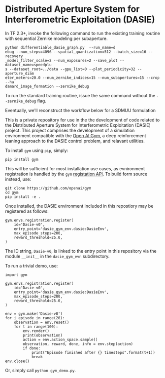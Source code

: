 # Distributed Aperture System for Interferometric Exploitation (DASIE)

In TF 2.3+, invoke the following command to run the existing training routine with sequential Zernike modeling per subaperture.

```
python differentiable_dasie_graph.py  --run_name=d
ebug --num_steps=4096 --spatial_quantization=512 --batch_size=16 --recovery
_model_filter_scale=2 --num_exposures=2 --save_plot --dataset_name=speedplu
s --dataset_root=../data --gpu_list=0 --plot_periodicity=32 --aperture_diam
eter_meters=20.0 --num_zernike_indices=15 --num_subapertures=15 --crop --ha
damard_image_formation --zernike_debug
```

To run the standard training routine, issue the same command without the `--zernike_debug` flag.

Eventually, we'll reconstruct the workflow below for a SDMUU formulation

This is a private repository for use in the the development of code related to the Distributed Aperture System for
Interferometric Exploitation (DASIE) project. This project comprises the development of a simulation environment 
compatible with the [Open AI Gym][1], a deep reinforcement leaning approach to the DASIE control problem, and relavant 
utilities.  

To install `gym` using `pip`, simply: 

``pip install gym``

This will be sufficient for most installation use cases, as evnironment registration is handled by the `gym` [registation
API][2]. To build form source instead, use:

```
git clone https://github.com/openai/gym
cd gym
pip install -e .
```

Once installed, the DASIE environment included in this repostiory may be registered as follows:

```
gym.envs.registration.register(
    id='Dasie-v0',
    entry_point='dasie_gym_env.dasie:DasieEnv',
    max_episode_steps=200,
    reward_threshold=25.0,
)
```

The ID string, `Dasie-v0`, is linked to the entry point in this repository via the module `__init__` in the
`dasie_gym_evn` subdirectory.

To run a trivial demo, use:

```
import gym

gym.envs.registration.register(
    id='Dasie-v0',
    entry_point='dasie_gym_env.dasie:DasieEnv',
    max_episode_steps=200,
    reward_threshold=25.0,
)

env = gym.make('Dasie-v0')
for i_episode in range(20):
    observation = env.reset()
    for t in range(100):
        env.render()
        print(observation)
        action = env.action_space.sample()
        observation, reward, done, info = env.step(action)
        if done:
            print("Episode finished after {} timesteps".format(t+1))
            break
env.close()
```

Or, simply call `python gym_demo.py`.



[1]: https://gym.openai.com/docs/

[2]: https://gym.openai.com/docs/#the-registry